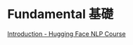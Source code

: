 # Fundamental 基礎

[Introduction - Hugging Face NLP Course](https://huggingface.co/learn/nlp-course/chapter1/1)


